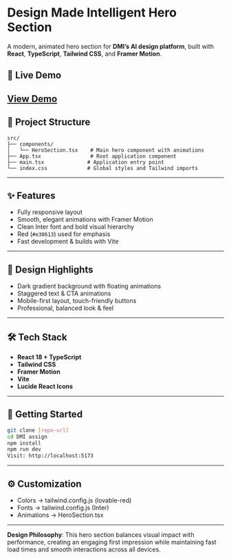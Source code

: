 # Design Made Intelligent Hero Section

A modern, animated hero section for **DMI’s AI design platform**, built with **React**, **TypeScript**, **Tailwind CSS**, and **Framer Motion**.

## 🚀 Live Demo  
[View Demo](https://dmi-hero-section-eight.vercel.app/) 
---

## 📁 Project Structure

```
src/
├── components/
│   └── HeroSection.tsx    # Main hero component with animations
├── App.tsx                # Root application component
├── main.tsx              # Application entry point
└── index.css             # Global styles and Tailwind imports
```
---

## ✨ Features

- Fully responsive layout  
- Smooth, elegant animations with Framer Motion  
- Clean Inter font and bold visual hierarchy  
- Red (`#e30613`) used for emphasis  
- Fast development & builds with Vite

---

## 🎨 Design Highlights

- Dark gradient background with floating animations  
- Staggered text & CTA animations  
- Mobile-first layout, touch-friendly buttons  
- Professional, balanced look & feel

---

## 🛠 Tech Stack

- **React 18 + TypeScript**  
- **Tailwind CSS**  
- **Framer Motion**  
- **Vite**  
- **Lucide React Icons**

---

## 🚀 Getting Started

```bash
git clone [repo-url]
cd DMI assign
npm install
npm run dev
Visit: http://localhost:5173
```
---

## ⚙️ Customization

- Colors → tailwind.config.js (lovable-red)
- Fonts → tailwind.config.js (Inter)
- Animations → HeroSection.tsx

---

**Design Philosophy**: This hero section balances visual impact with performance, creating an engaging first impression while maintaining fast load times and smooth interactions across all devices.
